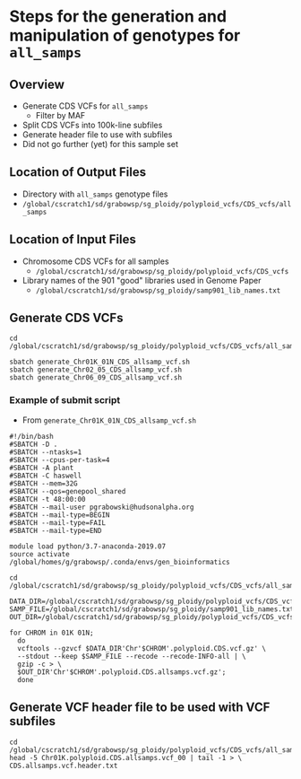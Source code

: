 # Steps for the generation and manipulation of genotypes for `all_samps`

## Overview
* Generate CDS VCFs for `all_samps` 
  * Filter by MAF
* Split CDS VCFs into 100k-line subfiles
* Generate header file to use with subfiles
* Did not go further (yet) for this sample set

## Location of Output Files
* Directory with `all_samps` genotype files
* `/global/cscratch1/sd/grabowsp/sg_ploidy/polyploid_vcfs/CDS_vcfs/all_samps`

## Location of Input Files
* Chromosome CDS VCFs for all samples
  *  `/global/cscratch1/sd/grabowsp/sg_ploidy/polyploid_vcfs/CDS_vcfs`
* Library names of the 901 "good" libraries used in Genome Paper
  * `/global/cscratch1/sd/grabowsp/sg_ploidy/samp901_lib_names.txt`

## Generate CDS VCFs
```
cd /global/cscratch1/sd/grabowsp/sg_ploidy/polyploid_vcfs/CDS_vcfs/all_samps

sbatch generate_Chr01K_01N_CDS_allsamp_vcf.sh
sbatch generate_Chr02_05_CDS_allsamp_vcf.sh
sbatch generate_Chr06_09_CDS_allsamp_vcf.sh
```
### Example of submit script
* From `generate_Chr01K_01N_CDS_allsamp_vcf.sh`
```
#!/bin/bash
#SBATCH -D .
#SBATCH --ntasks=1
#SBATCH --cpus-per-task=4
#SBATCH -A plant
#SBATCH -C haswell
#SBATCH --mem=32G
#SBATCH --qos=genepool_shared
#SBATCH -t 48:00:00
#SBATCH --mail-user pgrabowski@hudsonalpha.org
#SBATCH --mail-type=BEGIN
#SBATCH --mail-type=FAIL
#SBATCH --mail-type=END

module load python/3.7-anaconda-2019.07
source activate /global/homes/g/grabowsp/.conda/envs/gen_bioinformatics

cd /global/cscratch1/sd/grabowsp/sg_ploidy/polyploid_vcfs/CDS_vcfs/all_samps/

DATA_DIR=/global/cscratch1/sd/grabowsp/sg_ploidy/polyploid_vcfs/CDS_vcfs/
SAMP_FILE=/global/cscratch1/sd/grabowsp/sg_ploidy/samp901_lib_names.txt
OUT_DIR=/global/cscratch1/sd/grabowsp/sg_ploidy/polyploid_vcfs/CDS_vcfs/all_samps/

for CHROM in 01K 01N;
  do
  vcftools --gzvcf $DATA_DIR'Chr'$CHROM'.polyploid.CDS.vcf.gz' \
  --stdout --keep $SAMP_FILE --recode --recode-INFO-all | \
  gzip -c > \
  $OUT_DIR'Chr'$CHROM'.polyploid.CDS.allsamps.vcf.gz';
  done
``` 

## Generate VCF header file to be used with VCF subfiles
```
cd /global/cscratch1/sd/grabowsp/sg_ploidy/polyploid_vcfs/CDS_vcfs/all_samps
head -5 Chr01K.polyploid.CDS.allsamps.vcf_00 | tail -1 > \
CDS.allsamps.vcf.header.txt
```

